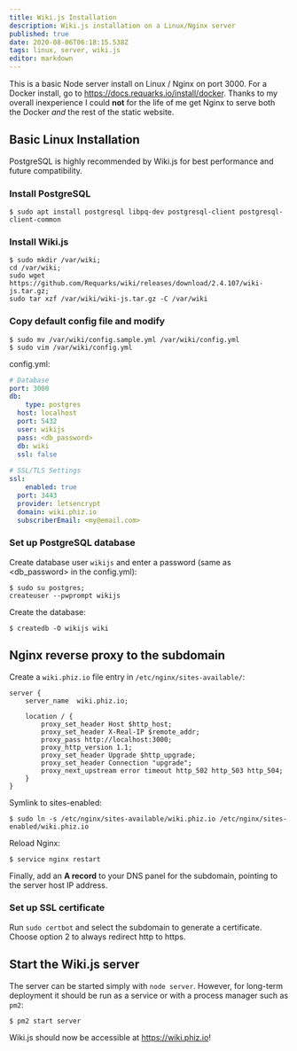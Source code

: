 ```yaml
---
title: Wiki.js Installation
description: Wiki.js installation on a Linux/Nginx server
published: true
date: 2020-08-06T06:18:15.538Z
tags: linux, server, wiki.js
editor: markdown
---
```


This is a basic Node server install on Linux / Nginx on port 3000. For a Docker install, go to https://docs.requarks.io/install/docker. Thanks to my overall inexperience I could **not** for the life of me get Nginx to serve both the Docker *and* the rest of the static website.

## Basic Linux Installation

PostgreSQL is highly recommended by Wiki.js for best performance and future compatibility.
### Install PostgreSQL
```shell-session
$ sudo apt install postgresql libpq-dev postgresql-client postgresql-client-common
```

### Install Wiki.js
```shell-session
$ sudo mkdir /var/wiki;
cd /var/wiki;
sudo wget https://github.com/Requarks/wiki/releases/download/2.4.107/wiki-js.tar.gz;   
sudo tar xzf /var/wiki/wiki-js.tar.gz -C /var/wiki
```

### Copy default config file and modify
```shell-session
$ sudo mv /var/wiki/config.sample.yml /var/wiki/config.yml
$ sudo vim /var/wiki/config.yml
```

config.yml:
```yaml
# Database
port: 3000
db:
	type: postgres
  host: localhost
  port: 5432
  user: wikijs
  pass: <db_password>
  db: wiki
  ssl: false
 
# SSL/TLS Settings
ssl:
	enabled: true
  port: 3443
  provider: letsencrypt
  domain: wiki.phiz.io
  subscriberEmail: <my@email.com>
```

### Set up PostgreSQL database

Create database user `wikijs` and enter a password (same as <db_password> in the config.yml):
```shell-session
$ sudo su postgres;
createuser --pwprompt wikijs
```

Create the database:
```shell-session
$ createdb -O wikijs wiki
```

## Nginx reverse proxy to the subdomain

Create a `wiki.phiz.io` file entry in `/etc/nginx/sites-available/`:
```nginx
server {
    server_name  wiki.phiz.io;

    location / {
        proxy_set_header Host $http_host;
        proxy_set_header X-Real-IP $remote_addr;
        proxy_pass http://localhost:3000;
        proxy_http_version 1.1;
        proxy_set_header Upgrade $http_upgrade;
        proxy_set_header Connection "upgrade";
        proxy_next_upstream error timeout http_502 http_503 http_504;
    }
}
```

Symlink to sites-enabled:
```shell-session
$ sudo ln -s /etc/nginx/sites-available/wiki.phiz.io /etc/nginx/sites-enabled/wiki.phiz.io
```

Reload Nginx:
```shell-session
$ service nginx restart
```

Finally, add an **A record** to your DNS panel for the subdomain, pointing to the server host IP address.
<br />

### Set up SSL certificate
Run `sudo certbot` and select the subdomain to generate a certificate. Choose option 2 to always redirect http to https.
<br />

## Start the Wiki.js server

The server can be started simply with `node server`. However, for long-term deployment it should be run as a service or with a process manager such as `pm2`:
```shell-session
$ pm2 start server
```

Wiki.js should now be accessible at https://wiki.phiz.io!



